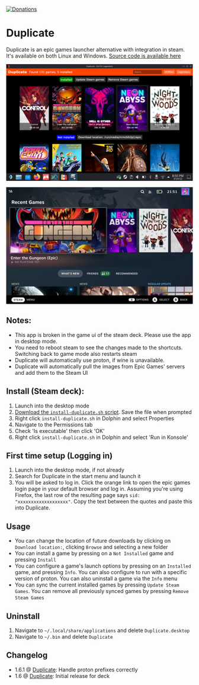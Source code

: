 [![Donations](https://img.shields.io/badge/Support%20on-Ko--Fi-red)](https://ko-fi.com/suchmememanyskill)

# Duplicate

Duplicate is an epic games launcher alternative with integration in steam. It's available on both Linux and Windows. [Source code is available here](https://github.com/suchmememanyskill/Duplicate)

![Example](https://raw.githubusercontent.com/suchmememanyskill/steam-deck-addons/main/Duplicate-epicgames-launcher/Example.png)

![Example2](https://raw.githubusercontent.com/suchmememanyskill/steam-deck-addons/main/Duplicate-epicgames-launcher/Example2.png)

## Notes:
- This app is broken in the game ui of the steam deck. Please use the app in desktop mode.
- You need to reboot steam to see the changes made to the shortcuts. Switching back to game mode also restarts steam
- Duplicate will automatically use proton, if wine is unavailable.
- Duplicate will automatically pull the images from Epic Games' servers and add them to the Steam UI

## Install (Steam deck):
1. Launch into the desktop mode
2. [Download the `install-duplicate.sh` script](https://github.com/suchmememanyskill/steam-deckt-addons/releases/download/1.0/install-duplicate.sh). Save the file when prompted
3. Right click `install-duplicate.sh` in Dolphin and select Properties
4. Navigate to the Permissions tab
5. Check 'Is executable' then click 'OK'
6. Right click `install-duplicate.sh` in Dolphin and select 'Run in Konsole'

## First time setup (Logging in)
1. Launch into the desktop mode, if not already
2. Search for Duplicate in the start menu and launch it
3. You will be asked to log in. Click the orange link to open the epic games login page in your default browser and log in. Assuming you're using Firefox, the last row of the resulting page says `sid:    "xxxxxxxxxxxxxxxxxxx"`. Copy the text between the quotes and paste this into Duplicate.

## Usage
- You can change the location of future downloads by clicking on `Download location:`, clicking `Browse` and selecting a new folder
- You can install a game by pressing on a `Not Installed` game and pressing `Install`
- You can configure a game's launch options by pressing on an `Installed` game, and pressing `Info`. You can also configure to run with a specific version of proton. You can also uninstall a game via the `Info` menu
- You can sync the current installed games by pressing `Update Steam Games`. You can remove all previously synced games by pressing `Remove Steam Games`

## Uninstall
1. Navigate to `~/.local/share/applications` and delete `Duplicate.desktop`
2. Navigate to `~/.bin` and delete `Duplicate`

## Changelog
- 1.6.1 @ [Duplicate](https://github.com/suchmememanyskill/Duplicate/releases/tag/1.6.1): Handle proton prefixes correctly
- 1.6 @ [Duplicate](https://github.com/suchmememanyskill/Duplicate/releases/tag/1.6): Initial release for deck